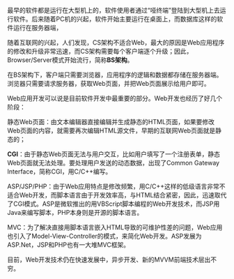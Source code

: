 最早的软件都是运行在大型机上的，软件使用者通过“哑终端”登陆到大型机上去运行软件。后来随着PC机的兴起，软件开始主要运行在桌面上，而数据库这样的软件运行在服务器端，

随着互联网的兴起，人们发现，CS架构不适合Web，最大的原因是Web应用程序的修改和升级非常迅速，而CS架构需要每个客户端逐个升级；因此，Browser/Server模式开始流行，简称**BS架构**。

在BS架构下，客户端只需要浏览器，应用程序的逻辑和数据都存储在服务器端。浏览器只需要请求服务器，获取Web页面，并把Web页面展示给用户即可。

Web应用开发可以说是目前软件开发中最重要的部分。Web开发也经历了好几个阶段：

静态Web页面：由文本编辑器直接编辑并生成静态的HTML页面，如果要修改Web页面的内容，就需要再次编辑HTML源文件，早期的互联网Web页面就是静态的；

**CGI**：由于静态Web页面无法与用户交互，比如用户填写了一个注册表单，静态Web页面就无法处理。要处理用户发送的动态数据，出现了Common Gateway Interface，简称CGI，用C/C++编写。

ASP/JSP/PHP：由于Web应用特点是修改频繁，用C/C++这样的低级语言非常不适合Web开发，而脚本语言由于开发效率高，与HTML结合紧密，因此，迅速取代了CGI模式。ASP是微软推出的用VBScript脚本编程的Web开发技术，而JSP用Java来编写脚本，PHP本身则是开源的脚本语言。

MVC：为了解决直接用脚本语言嵌入HTML导致的可维护性差的问题，Web应用也引入了Model-View-Controller的模式，来简化Web开发。ASP发展为ASP.Net，JSP和PHP也有一大堆MVC框架。

目前，Web开发技术仍在快速发展中，异步开发、新的MVVM前端技术层出不穷。

